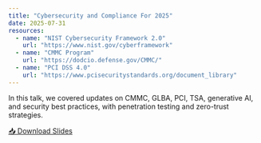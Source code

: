 ```yaml
---
title: "Cybersecurity and Compliance For 2025"
date: 2025-07-31
resources:
  - name: "NIST Cybersecurity Framework 2.0"
    url: "https://www.nist.gov/cyberframework"
  - name: "CMMC Program"
    url: "https://dodcio.defense.gov/CMMC/"
  - name: "PCI DSS 4.0"
    url: "https://www.pcisecuritystandards.org/document_library"
---
```


In this talk, we covered updates on CMMC, GLBA, PCI, TSA, generative AI, and security best practices, with penetration testing and zero-trust strategies.

[📥 Download Slides](/static/slides/2025-INTERFACE-Phoenix-Slides.pdf)

